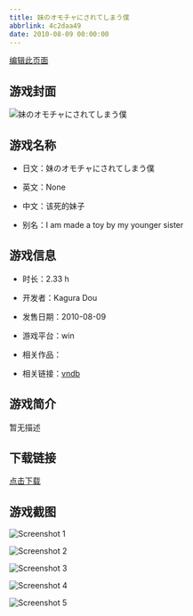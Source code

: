 ```yaml
---
title: 妹のオモチャにされてしまう僕
abbrlink: 4c2daa49
date: 2010-08-09 00:00:00
---
```

[编辑此页面](https://github.com/ACG-3/ADV3-source/blob/main/source/_posts/games/%E5%A6%B9%E3%81%AE%E3%82%AA%E3%83%A2%E3%83%81%E3%83%A3%E3%81%AB%E3%81%95%E3%82%8C%E3%81%A6%E3%81%97%E3%81%BE%E3%81%86%E5%83%95.md)

## 游戏封面

![妹のオモチャにされてしまう僕](https://pan.timero.xyz/d/onedrive/img_lib_001/%E5%A6%B9%E3%81%AE%E3%82%AA%E3%83%A2%E3%83%81%E3%83%A3%E3%81%AB%E3%81%95%E3%82%8C%E3%81%A6%E3%81%97%E3%81%BE%E3%81%86%E5%83%95_cover.avif)


## 游戏名称

- 日文：妹のオモチャにされてしまう僕
- 英文：None
- 中文：该死的妹子

- 别名：I am made a toy by my younger sister


## 游戏信息

- 时长：2.33 h
- 开发者：Kagura Dou
- 发售日期：2010-08-09
- 游戏平台：win
- 相关作品：

- 相关链接：[vndb](https://vndb.org/v4989)


## 游戏简介

暂无描述


## 下载链接

[点击下载](https://pan.timero.xyz/onedrive/adv_lib_001/%E5%A6%B9%E3%81%AE%E3%82%AA%E3%83%A2%E3%83%81%E3%83%A3%E3%81%AB%E3%81%95%E3%82%8C%E3%81%A6%E3%81%97%E3%81%BE%E3%81%86%E5%83%95)


## 游戏截图


![Screenshot 1](https://pan.timero.xyz/d/onedrive/img_lib_001/%E5%A6%B9%E3%81%AE%E3%82%AA%E3%83%A2%E3%83%81%E3%83%A3%E3%81%AB%E3%81%95%E3%82%8C%E3%81%A6%E3%81%97%E3%81%BE%E3%81%86%E5%83%95_Screenshot_1.avif)

![Screenshot 2](https://pan.timero.xyz/d/onedrive/img_lib_001/%E5%A6%B9%E3%81%AE%E3%82%AA%E3%83%A2%E3%83%81%E3%83%A3%E3%81%AB%E3%81%95%E3%82%8C%E3%81%A6%E3%81%97%E3%81%BE%E3%81%86%E5%83%95_Screenshot_2.avif)

![Screenshot 3](https://pan.timero.xyz/d/onedrive/img_lib_001/%E5%A6%B9%E3%81%AE%E3%82%AA%E3%83%A2%E3%83%81%E3%83%A3%E3%81%AB%E3%81%95%E3%82%8C%E3%81%A6%E3%81%97%E3%81%BE%E3%81%86%E5%83%95_Screenshot_3.avif)

![Screenshot 4](https://pan.timero.xyz/d/onedrive/img_lib_001/%E5%A6%B9%E3%81%AE%E3%82%AA%E3%83%A2%E3%83%81%E3%83%A3%E3%81%AB%E3%81%95%E3%82%8C%E3%81%A6%E3%81%97%E3%81%BE%E3%81%86%E5%83%95_Screenshot_4.avif)

![Screenshot 5](https://pan.timero.xyz/d/onedrive/img_lib_001/%E5%A6%B9%E3%81%AE%E3%82%AA%E3%83%A2%E3%83%81%E3%83%A3%E3%81%AB%E3%81%95%E3%82%8C%E3%81%A6%E3%81%97%E3%81%BE%E3%81%86%E5%83%95_Screenshot_5.avif)

